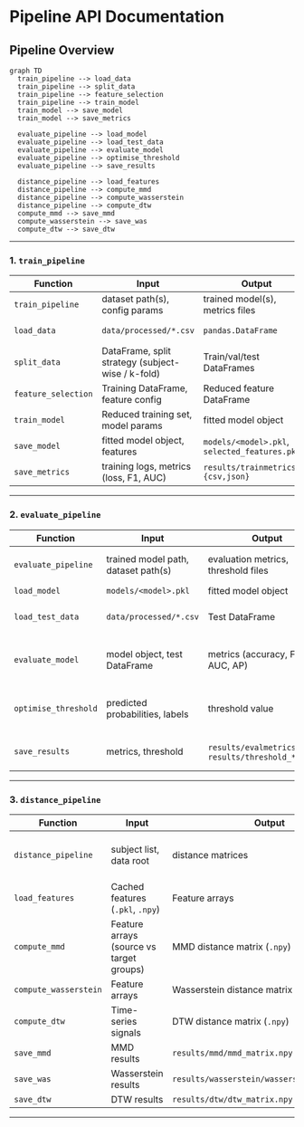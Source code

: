 # Pipeline API Documentation

## Pipeline Overview

```mermaid
graph TD
  train_pipeline --> load_data
  train_pipeline --> split_data
  train_pipeline --> feature_selection
  train_pipeline --> train_model
  train_model --> save_model
  train_model --> save_metrics

  evaluate_pipeline --> load_model
  evaluate_pipeline --> load_test_data
  evaluate_pipeline --> evaluate_model
  evaluate_pipeline --> optimise_threshold
  evaluate_pipeline --> save_results

  distance_pipeline --> load_features
  distance_pipeline --> compute_mmd
  distance_pipeline --> compute_wasserstein
  distance_pipeline --> compute_dtw
  compute_mmd --> save_mmd
  compute_wasserstein --> save_was
  compute_dtw --> save_dtw
````

---

### 1. `train_pipeline`

| Function            | Input                                             | Output                                        | Notes                           |
| ------------------- | ------------------------------------------------- | --------------------------------------------- | ------------------------------- |
| `train_pipeline`    | dataset path(s), config params                    | trained model(s), metrics files               | Orchestrates training workflow  |
| `load_data`         | `data/processed/*.csv`                            | `pandas.DataFrame`                            | Reads preprocessed subject data |
| `split_data`        | DataFrame, split strategy (subject-wise / k-fold) | Train/val/test DataFrames                     | Uses `sklearn.model_selection`  |
| `feature_selection` | Training DataFrame, feature config                | Reduced feature DataFrame                     | e.g. ANOVA, MI, RF importance   |
| `train_model`       | Reduced training set, model params                | fitted model object                           | RF / SVM-A / SVM-W / LSTM       |
| `save_model`        | fitted model object, features                     | `models/<model>.pkl`, `selected_features.pkl` | Stored with joblib              |
| `save_metrics`      | training logs, metrics (loss, F1, AUC)            | `results/trainmetrics_*.{csv,json}`           | Used later in evaluation        |

---

### 2. `evaluate_pipeline`

| Function             | Input                               | Output                                                  | Notes                                 |
| -------------------- | ----------------------------------- | ------------------------------------------------------- | ------------------------------------- |
| `evaluate_pipeline`  | trained model path, dataset path(s) | evaluation metrics, threshold files                     | Orchestrates evaluation workflow      |
| `load_model`         | `models/<model>.pkl`                | fitted model object                                     | joblib load                           |
| `load_test_data`     | `data/processed/*.csv`              | Test DataFrame                                          | Same preprocessing as training        |
| `evaluate_model`     | model object, test DataFrame        | metrics (accuracy, F1, ROC AUC, AP)                     | Outputs raw scores & confusion matrix |
| `optimise_threshold` | predicted probabilities, labels     | threshold value                                         | Search for max F1 (Optuna-based)      |
| `save_results`       | metrics, threshold                  | `results/evalmetrics_*.csv`, `results/threshold_*.json` | Consistent naming per model           |

---

### 3. `distance_pipeline`

| Function              | Input                                    | Output                                       | Notes                                 |
| --------------------- | ---------------------------------------- | -------------------------------------------- | ------------------------------------- |
| `distance_pipeline`   | subject list, data root                  | distance matrices                            | Orchestrates domain distance analysis |
| `load_features`       | Cached features (`.pkl`, `.npy`)         | Feature arrays                               | Reuses cache if available             |
| `compute_mmd`         | Feature arrays (source vs target groups) | MMD distance matrix (`.npy`)                 | Kernel-based                          |
| `compute_wasserstein` | Feature arrays                           | Wasserstein distance matrix (`.npy`)         | Uses POT/OT library                   |
| `compute_dtw`         | Time-series signals                      | DTW distance matrix (`.npy`)                 | Uses fastdtw/scipy                    |
| `save_mmd`            | MMD results                              | `results/mmd/mmd_matrix.npy`                 | Numpy array                           |
| `save_was`            | Wasserstein results                      | `results/wasserstein/wasserstein_matrix.npy` | Numpy array                           |
| `save_dtw`            | DTW results                              | `results/dtw/dtw_matrix.npy`                 | Numpy array                           |

---

```

